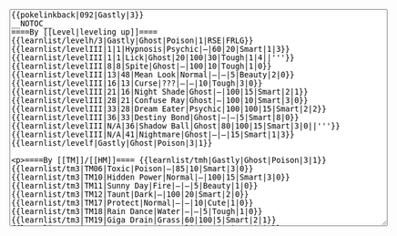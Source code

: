 </p><textarea readonly="" accesskey="," id="wpTextbox1" cols="80" rows="25" style="" class="mw-editfont-monospace" lang="en" dir="ltr" name="wpTextbox1">{{pokelinkback|092|Gastly|3}}
__NOTOC__
====By [[Level|leveling up]]====
{{learnlist/levelh/3|Gastly|Ghost|Poison|1|RSE|FRLG}}
{{learnlist/levelIII|1|1|Hypnosis|Psychic|—|60|20|Smart|1|3}}
{{learnlist/levelIII|1|1|Lick|Ghost|20|100|30|Tough|1|4||'''}}
{{learnlist/levelIII|8|8|Spite|Ghost|—|100|10|Tough|1|0}}
{{learnlist/levelIII|13|48|Mean Look|Normal|—|—|5|Beauty|2|0}}
{{learnlist/levelIII|16|13|Curse|???|—|—|10|Tough|3|0}}
{{learnlist/levelIII|21|16|Night Shade|Ghost|—|100|15|Smart|2|1}}
{{learnlist/levelIII|28|21|Confuse Ray|Ghost|—|100|10|Smart|3|0}}
{{learnlist/levelIII|33|28|Dream Eater|Psychic|100|100|15|Smart|2|2}}
{{learnlist/levelIII|36|33|Destiny Bond|Ghost|—|—|5|Smart|8|0}}
{{learnlist/levelIII|N/A|36|Shadow Ball|Ghost|80|100|15|Smart|3|0||'''}}
{{learnlist/levelIII|N/A|41|Nightmare|Ghost|—|—|15|Smart|1|3}}
{{learnlist/levelf|Gastly|Ghost|Poison|3|1}}

====By [[TM]]/[[HM]]====
{{learnlist/tmh|Gastly|Ghost|Poison|3|1}}
{{learnlist/tm3|TM06|Toxic|Poison|—|85|10|Smart|3|0}}
{{learnlist/tm3|TM10|Hidden Power|Normal|—|100|15|Smart|3|0}}
{{learnlist/tm3|TM11|Sunny Day|Fire|—|—|5|Beauty|1|0}}
{{learnlist/tm3|TM12|Taunt|Dark|—|100|20|Smart|2|0}}
{{learnlist/tm3|TM17|Protect|Normal|—|—|10|Cute|1|0}}
{{learnlist/tm3|TM18|Rain Dance|Water|—|—|5|Tough|1|0}}
{{learnlist/tm3|TM19|Giga Drain|Grass|60|100|5|Smart|2|1}}
{{learnlist/tm3|TM21|Frustration|Normal|—|100|20|Cute|1|0}}
{{learnlist/tm3|TM24|Thunderbolt|Electric|95|100|15|Cool|4|0}}
{{learnlist/tm3|TM27|Return|Normal|—|100|20|Cute|1|0}}
{{learnlist/tm3|TM29|Psychic|Psychic|90|100|10|Smart|1|3}}
{{learnlist/tm3|TM30|Shadow Ball|Ghost|80|100|15|Smart|3|0||'''}}
{{learnlist/tm3|TM32|Double Team|Normal|—|—|15|Cool|2|0}}
{{learnlist/tm3|TM36|Sludge Bomb|Poison|90|100|10|Tough|2|1||'''}}
{{learnlist/tm3|TM41|Torment|Dark|—|100|15|Tough|2|0}}
{{learnlist/tm3|TM42|Facade|Normal|70|100|20|Cute|2|0}}
{{learnlist/tm3|TM43|Secret Power|Normal|70|100|20|Smart|1|0}}
{{learnlist/tm3|TM44|Rest|Psychic|—|—|10|Cute|2|0}}
{{learnlist/tm3|TM45|Attract|Normal|—|100|15|Cute|2|0}}
{{learnlist/tm3|TM46|Thief|Dark|40|100|10|Tough|1|0}}
{{learnlist/tm3|TM48|Skill Swap|Psychic|—|—|10|Smart|1|0}}
{{learnlist/tm3|TM49|Snatch|Dark|—|—|10|Smart|2|1}}
{{learnlist/tmf|Gastly|Ghost|Poison|3|1}}

====By {{pkmn|breeding}}====
{{learnlist/breedh|Gastly|Ghost|Poison|3|1}}
{{learnlist/breed3|{{MSP/3|200|Misdreavus}}{{MSP/3|355|Duskull}}{{MSP/3|356|Dusclops}}{{MSP/3|358|Chimecho}}|Astonish|Ghost|30|100|15|Smart|2|3||'''}}
{{learnlist/breed3|{{MSP/3|109|Koffing}}{{MSP/3|110|Weezing}}|Explosion|Normal|250|100|5|Beauty|8|0}}
{{learnlist/breed3|{{MSP/3|200|Misdreavus}}{{MSP/3|353|Shuppet}}{{MSP/3|354|Banette}}|Grudge|Ghost|—|—|5|Tough|1|0}}
{{learnlist/breed3|{{MSP/3|109|Koffing}}{{MSP/3|110|Weezing}}|Haze|Ice|—|—|30|Beauty|3|0}}
{{learnlist/breed3|{{MSP/3|200|Misdreavus}}|Perish Song|Normal|—|—|5|Beauty|2|1}}
{{learnlist/breed3|{{MSP/3|200|Misdreavus}}{{MSP/3|358|Chimecho}}|Psywave|Psychic|—|80|15|Smart|2|1}}
{{learnlist/breed3|{{MSP/3|353|Shuppet}}{{MSP/3|354|Banette}}{{MSP/3|355|Duskull}}{{MSP/3|356|Dusclops}}|Will-O-Wisp|Fire|—|75|15|Beauty|1|4}}
{{learnlist/breedf|Gastly|Ghost|Poison|3|1}}

====By [[Move Tutor|tutoring]]====
{{learnlist/tutorh|Gastly|Ghost|Poison|3|1}}
{{learnlist/tutor3|Dream Eater|Psychic|100|100|15|Smart|2|2|||yes|yes|yes}}
{{learnlist/tutor3|Endure|Normal|—|—|10|Tough|2|0|||no|yes|no}}
{{learnlist/tutor3|Explosion|Normal|250|100|5|Beauty|8|0|||yes|yes|no}}
{{learnlist/tutor3|Mimic|Normal|—|—|10|Cute|1|0|||yes|yes|yes}}
{{learnlist/tutor3|Nightmare|Ghost|—|—|15|Smart|1|3|||no|no|yes}}
{{learnlist/tutor3|Psych Up|Normal|—|—|10|Smart|2|0|||no|yes|no}}
{{learnlist/tutor3|Selfdestruct|Normal|200|100|5|Beauty|8|0|||no|no|yes}}
{{learnlist/tutor3|Sleep Talk|Normal|—|—|10|Cute|3|0|||no|yes|no}}
{{learnlist/tutor3|Snore|Normal|40|100|15|Cute|4|0|||no|yes|no}}
{{learnlist/tutor3|Substitute|Normal|—|—|10|Smart|2|0|||yes|yes|yes}}
{{learnlist/tutor3|Swagger|Normal|—|90|15|Cute|2|0|||no|yes|yes}}
{{learnlist/tutorf|Gastly|Ghost|Poison|3|1}}

[[it:Gastly/Mosse apprese in terza generazione]]
[[zh:鬼斯/第三世代招式表]]

